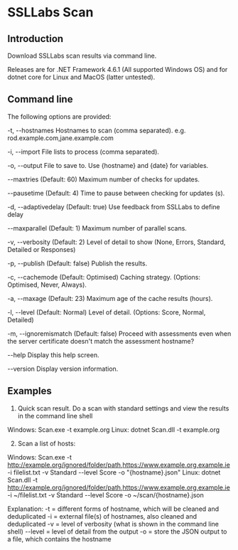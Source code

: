 # SSLLabs Scan

## Introduction
Download SSLLabs scan results via command line.

Releases are for .NET Framework 4.6.1 (All supported Windows OS) and for dotnet core for Linux and MacOS (latter untested).

## Command line

The following options are provided:

 -t, --hostnames         Hostnames to scan (comma separated). e.g. rod.example.com,jane.example.com

  -i, --import            File lists to process (comma separated).

  -o, --output            File to save to. Use {hostname} and {date} for variables.

  --maxtries              (Default: 60) Maximum number of checks for updates.

  --pausetime             (Default: 4) Time to pause between checking for updates (s).

  -d, --adaptivedelay     (Default: true) Use feedback from SSLLabs to define delay

  --maxparallel           (Default: 1) Maximum number of parallel scans.

  -v, --verbosity         (Default: 2) Level of detail to show (None, Errors, Standard, Detailed or Responses)

  -p, --publish           (Default: false) Publish the results.

  -c, --cachemode         (Default: Optimised) Caching strategy. (Options: Optimised, Never, Always).

  -a, --maxage            (Default: 23) Maximum age of the cache results (hours).

  -l, --level             (Default: Normal) Level of detail. (Options: Score, Normal, Detailed)

  -m, --ignoremismatch    (Default: false) Proceed with assessments even when the server certificate doesn't match the assessment hostname?

  --help                  Display this help screen.

  --version               Display version information.


## Examples

1. Quick scan result. Do a scan with standard settings and view the results in the command line shell

  Windows:
    Scan.exe -t example.org
  Linux:
    dotnet Scan.dll -t example.org


2. Scan a list of hosts:

  Windows:
    Scan.exe -t http://example.org/ignored/folder/path,https://www.example.org,example.ie -i filelist.txt -v Standard --level Score -o "{hostname}.json"
  Linux:
    dotnet Scan.dll  -t http://example.org/ignored/folder/path,https://www.example.org,example.ie -i ~/filelist.txt -v Standard --level Score -o ~/scan/{hostname}.json

  Explanation:
    -t = different forms of hostname, which will be cleaned and deduplicated
    -i = external file(s) of hostnames, also cleaned and deduplicated
    -v = level of verbosity (what is shown in the command line shell)
    --level = level of detail from the output
    -o = store the JSON output to a file, which contains the hostname
